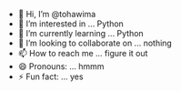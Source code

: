 - 👋 Hi, I’m @tohawima
- 👀 I’m interested in ... Python
- 🌱 I’m currently learning ... Python
- 💞️ I’m looking to collaborate on ... nothing
- 📫 How to reach me ... figure it out
- 😄 Pronouns: ... hmmm
- ⚡ Fun fact: ... yes

<!---
tohawima/tohawima is a ✨ special ✨ repository because its `README.md` (this file) appears on your GitHub profile.
You can click the Preview link to take a look at your changes.
--->
